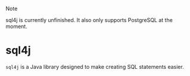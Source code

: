 > [!NOTE]
> sql4j is currently unfinished. It also only supports PostgreSQL at the moment.

# sql4j
`sql4j` is a Java library designed to make creating SQL statements easier.

